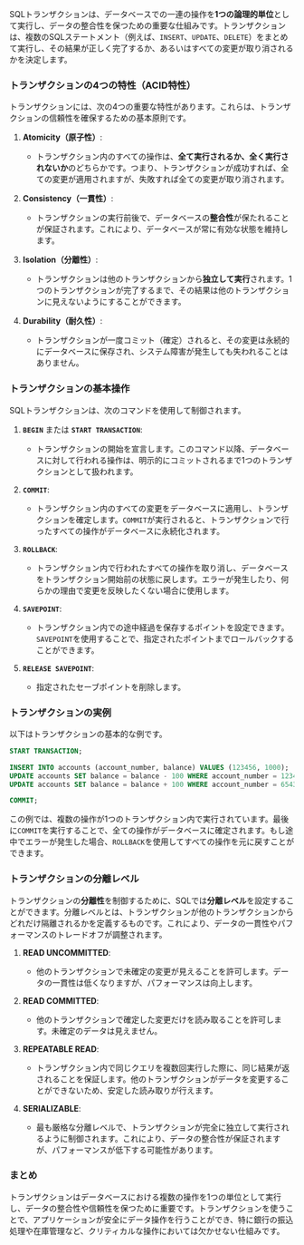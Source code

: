 SQLトランザクションは、データベースでの一連の操作を**1つの論理的単位**として実行し、データの整合性を保つための重要な仕組みです。トランザクションは、複数のSQLステートメント（例えば、`INSERT`、`UPDATE`、`DELETE`）をまとめて実行し、その結果が正しく完了するか、あるいはすべての変更が取り消されるかを決定します。

### トランザクションの4つの特性（ACID特性）
トランザクションには、次の4つの重要な特性があります。これらは、トランザクションの信頼性を確保するための基本原則です。

1. **Atomicity（原子性）**:
   - トランザクション内のすべての操作は、**全て実行されるか、全く実行されないか**のどちらかです。つまり、トランザクションが成功すれば、全ての変更が適用されますが、失敗すれば全ての変更が取り消されます。

2. **Consistency（一貫性）**:
   - トランザクションの実行前後で、データベースの**整合性**が保たれることが保証されます。これにより、データベースが常に有効な状態を維持します。

3. **Isolation（分離性）**:
   - トランザクションは他のトランザクションから**独立して実行**されます。1つのトランザクションが完了するまで、その結果は他のトランザクションに見えないようにすることができます。

4. **Durability（耐久性）**:
   - トランザクションが一度コミット（確定）されると、その変更は永続的にデータベースに保存され、システム障害が発生しても失われることはありません。

### トランザクションの基本操作

SQLトランザクションは、次のコマンドを使用して制御されます。

1. **`BEGIN`** または **`START TRANSACTION`**:
   - トランザクションの開始を宣言します。このコマンド以降、データベースに対して行われる操作は、明示的にコミットされるまで1つのトランザクションとして扱われます。

2. **`COMMIT`**:
   - トランザクション内のすべての変更をデータベースに適用し、トランザクションを確定します。`COMMIT`が実行されると、トランザクションで行ったすべての操作がデータベースに永続化されます。

3. **`ROLLBACK`**:
   - トランザクション内で行われたすべての操作を取り消し、データベースをトランザクション開始前の状態に戻します。エラーが発生したり、何らかの理由で変更を反映したくない場合に使用します。

4. **`SAVEPOINT`**:
   - トランザクション内での途中経過を保存するポイントを設定できます。`SAVEPOINT`を使用することで、指定されたポイントまでロールバックすることができます。

5. **`RELEASE SAVEPOINT`**:
   - 指定されたセーブポイントを削除します。

### トランザクションの実例

以下はトランザクションの基本的な例です。

```sql
START TRANSACTION;

INSERT INTO accounts (account_number, balance) VALUES (123456, 1000);
UPDATE accounts SET balance = balance - 100 WHERE account_number = 123456;
UPDATE accounts SET balance = balance + 100 WHERE account_number = 654321;

COMMIT;
```

この例では、複数の操作が1つのトランザクション内で実行されています。最後に`COMMIT`を実行することで、全ての操作がデータベースに確定されます。もし途中でエラーが発生した場合、`ROLLBACK`を使用してすべての操作を元に戻すことができます。

### トランザクションの分離レベル

トランザクションの**分離性**を制御するために、SQLでは**分離レベル**を設定することができます。分離レベルとは、トランザクションが他のトランザクションからどれだけ隔離されるかを定義するものです。これにより、データの一貫性やパフォーマンスのトレードオフが調整されます。

1. **READ UNCOMMITTED**:
   - 他のトランザクションで未確定の変更が見えることを許可します。データの一貫性は低くなりますが、パフォーマンスは向上します。

2. **READ COMMITTED**:
   - 他のトランザクションで確定した変更だけを読み取ることを許可します。未確定のデータは見えません。

3. **REPEATABLE READ**:
   - トランザクション内で同じクエリを複数回実行した際に、同じ結果が返されることを保証します。他のトランザクションがデータを変更することができないため、安定した読み取りが行えます。

4. **SERIALIZABLE**:
   - 最も厳格な分離レベルで、トランザクションが完全に独立して実行されるように制御されます。これにより、データの整合性が保証されますが、パフォーマンスが低下する可能性があります。

### まとめ

トランザクションはデータベースにおける複数の操作を1つの単位として実行し、データの整合性や信頼性を保つために重要です。トランザクションを使うことで、アプリケーションが安全にデータ操作を行うことができ、特に銀行の振込処理や在庫管理など、クリティカルな操作においては欠かせない仕組みです。
